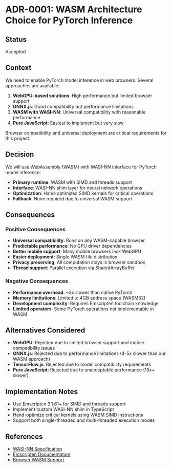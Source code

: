 # ADR-0001: WASM Architecture Choice for PyTorch Inference

## Status

Accepted

## Context

We need to enable PyTorch model inference in web browsers. Several approaches are available:

1. **WebGPU-based solutions**: High performance but limited browser support
2. **ONNX.js**: Good compatibility but performance limitations
3. **WASM with WASI-NN**: Universal compatibility with reasonable performance
4. **Pure JavaScript**: Easiest to implement but very slow

Browser compatibility and universal deployment are critical requirements for this project.

## Decision

We will use WebAssembly (WASM) with WASI-NN interface for PyTorch model inference:

- **Primary runtime**: WASM with SIMD and threads support
- **Interface**: WASI-NN shim layer for neural network operations
- **Optimization**: Hand-optimized SIMD kernels for critical operations
- **Fallback**: None required due to universal WASM support

## Consequences

### Positive Consequences

- **Universal compatibility**: Runs on any WASM-capable browser
- **Predictable performance**: No GPU driver dependencies
- **Better mobile support**: Many mobile browsers lack WebGPU
- **Easier deployment**: Single WASM file distribution
- **Privacy preserving**: All computation stays in browser sandbox
- **Thread support**: Parallel execution via SharedArrayBuffer

### Negative Consequences

- **Performance overhead**: ~3x slower than native PyTorch
- **Memory limitations**: Limited to 4GB address space (WASM32)
- **Development complexity**: Requires Emscripten toolchain knowledge
- **Limited operators**: Some PyTorch operations not implementable in WASM

## Alternatives Considered

- **WebGPU**: Rejected due to limited browser support and mobile compatibility issues
- **ONNX.js**: Rejected due to performance limitations (4-5x slower than our WASM approach)
- **TensorFlow.js**: Rejected due to model compatibility requirements
- **Pure JavaScript**: Rejected due to unacceptable performance (10x+ slower)

## Implementation Notes

- Use Emscripten 3.1.61+ for SIMD and threads support
- Implement custom WASI-NN shim in TypeScript
- Hand-optimize critical kernels using WASM SIMD instructions
- Support both single-threaded and multi-threaded execution modes

## References

- [WASI-NN Specification](https://github.com/WebAssembly/wasi-nn)
- [Emscripten Documentation](https://emscripten.org/docs/)
- [Browser WASM Support](https://caniuse.com/wasm-simd)